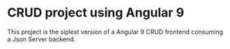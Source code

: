 # CRUD project using Angular 9


This project is the siplest version of a Angular 9 CRUD frontend consuming a Json Server backend.
